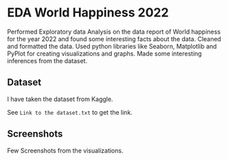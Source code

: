 
# EDA World Happiness 2022

Performed Exploratory data Analysis on the data report of World happiness for the year 2022 and found some interesting facts about the data.
Cleaned and formatted the data.
Used python libraries like Seaborn, Matplotlib and PyPlot for creating visualizations and graphs.
Made some interesting inferences from the dataset.




## Dataset

I have taken the dataset from Kaggle.

See `Link to the dataset.txt` to get the link.



## Screenshots

Few Screenshots from the visualizations.


